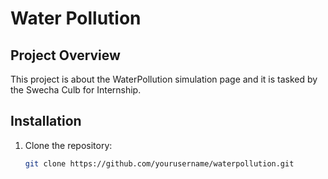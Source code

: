 # Water Pollution

## Project Overview
This project is about the WaterPollution simulation page and it is tasked by the Swecha Culb for Internship.

## Installation
1. Clone the repository:
   ```sh
   git clone https://github.com/yourusername/waterpollution.git